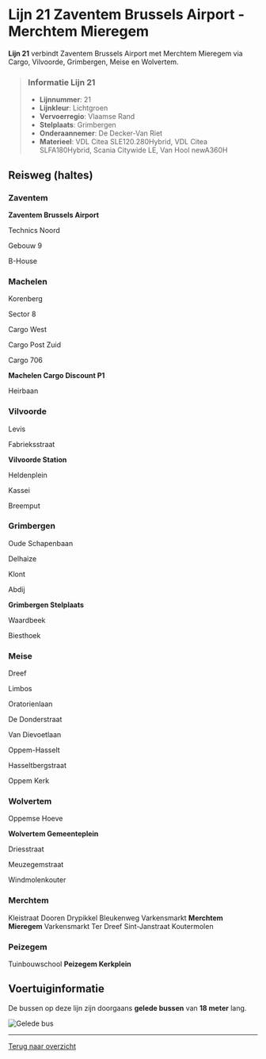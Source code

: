 # Lijn 21 Zaventem Brussels Airport - Merchtem Mieregem

**Lijn 21** verbindt Zaventem Brussels Airport met Merchtem Mieregem via Cargo, Vilvoorde, Grimbergen, Meise en Wolvertem.

> ### Informatie Lijn 21
> - **Lijnnummer**: 21
> - **Lijnkleur**: Lichtgroen
> - **Vervoerregio**: Vlaamse Rand
> - **Stelplaats**: Grimbergen
> - **Onderaannemer**: De Decker-Van Riet
> - **Materieel**: VDL Citea SLE120.280Hybrid, VDL Citea SLFA180Hybrid, Scania Citywide LE, Van Hool newA360H

## Reisweg (haltes)
### **Zaventem**

**Zaventem Brussels Airport**

Technics Noord

Gebouw 9

B-House

### **Machelen**

Korenberg

Sector 8

Cargo West

Cargo Post Zuid

Cargo 706

**Machelen Cargo Discount P1**

Heirbaan

### **Vilvoorde**

Levis

Fabrieksstraat

**Vilvoorde Station**

Heldenplein

Kassei

Breemput

### **Grimbergen**

Oude Schapenbaan

Delhaize

Klont

Abdij

**Grimbergen Stelplaats**

Waardbeek

Biesthoek

### **Meise**

Dreef

Limbos

Oratorienlaan

De Donderstraat

Van Dievoetlaan

Oppem-Hasselt

Hasseltbergstraat

Oppem Kerk

### **Wolvertem**

Oppemse Hoeve

**Wolvertem Gemeenteplein**

Driesstraat

Meuzegemstraat

Windmolenkouter

### **Merchtem**
Kleistraat
Dooren
Drypikkel
Bleukenweg
Varkensmarkt
**Merchtem Mieregem**
Varkensmarkt
Ter Dreef
Sint-Janstraat
Koutermolen
### **Peizegem**
Tuinbouwschool
**Peizegem Kerkplein**


## Voertuiginformatie
De bussen op deze lijn zijn doorgaans **gelede bussen** van **18 meter** lang.

![Gelede bus](https://example.com/geledebus.jpg)

---

[Terug naar overzicht](../README.md)
